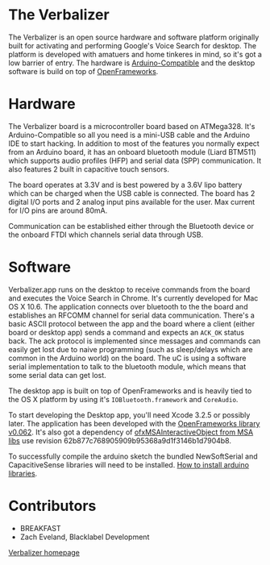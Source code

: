 The Verbalizer
==============

The Verbalizer is an open source hardware and software platform originally built for activating and performing Google's Voice Search for desktop. The platform is developed with amatuers and home tinkeres in mind, so it's got a low barrier of entry. The hardware is [Arduino-Compatible](http://arduino.cc/) and the desktop software is build on top of [OpenFrameworks](http://www.openframeworks.cc/).


Hardware
========

The Verbalizer board is a microcontroller board based on ATMega328. It's Arduino-Compatible so all you need is a mini-USB cable and the Arduino IDE to start hacking. In addition to most of the features you normally expect from an Arduino board, it has an onboard bluetooth module (Liard BTM511) which supports audio profiles (HFP) and serial data (SPP) communication. It also features 2 built in capacitive touch sensors. 

The board operates at 3.3V and is best powered by a 3.6V lipo battery which can be charged when the USB cable is connected. The board has 2 digital I/O ports and 2 analog input pins available for the user. Max current for I/O pins are around 80mA.

Communication can be established either through the Bluetooth device or the onboard FTDI which channels serial data through USB. 

Software
========

Verbalizer.app runs on the desktop to receive commands from the board and executes the Voice Search in Chrome. It's currently developed for Mac OS X 10.6. The application connects over bluetooth to the the board and establishes an RFCOMM channel for serial data communication. There's a basic ASCII protocol between the app and the board where a client (either board or desktop app) sends a command and expects an `ACK_OK` status back. The ack protocol is implemented since messages and commands can easily
get lost due to naive programming (such as sleep/delays which are common in the Arduino world) on the board. The uC is using a software serial implementation to talk to the bluetooth module, which means that some serial data can get lost.

The desktop app is built on top of OpenFrameworks and is heavily tied to the OS X platform by using it's `IOBluetooth.framework` and `CoreAudio`.

To start developing the Desktop app, you'll need Xcode 3.2.5 or possibly later. The application has been developed with the [OpenFrameworks library v0.062](http://www.openframeworks.cc/download). It's also got a dependency of [ofxMSAInteractiveObject from MSA libs](https://github.com/memo/msalibs) use revision 62b877c768905909b95368a9d1f3146b1d7904b8.

To successfully compile the arduino sketch the bundled NewSoftSerial and CapacitiveSense libraries will need to be installed. [How to install arduino libraries](http://www.arduino.cc/en/Hacking/Libraries).

Contributors
============

*   BREAKFAST
*   Zach Eveland, Blacklabel Development

[Verbalizer homepage](http://breakfastny.com/verbalizer)
